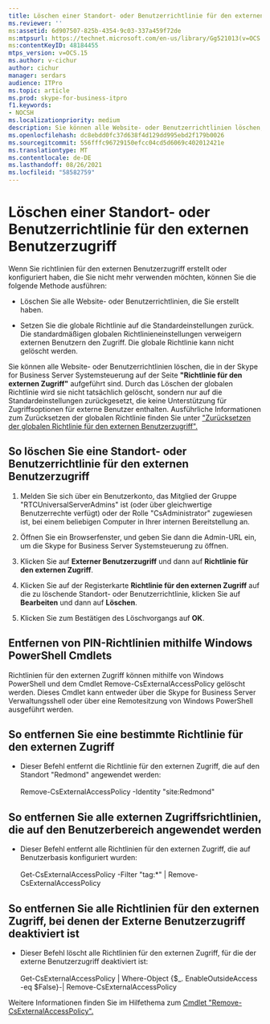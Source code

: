 ```yaml
---
title: Löschen einer Standort- oder Benutzerrichtlinie für den externen Benutzerzugriff
ms.reviewer: ''
ms:assetid: 6d907507-825b-4354-9c03-337a459f72de
ms:mtpsurl: https://technet.microsoft.com/en-us/library/Gg521013(v=OCS.15)
ms:contentKeyID: 48184455
mtps_version: v=OCS.15
ms.author: v-cichur
author: cichur
manager: serdars
audience: ITPro
ms.topic: article
ms.prod: skype-for-business-itpro
f1.keywords:
- NOCSH
ms.localizationpriority: medium
description: Sie können alle Website- oder Benutzerrichtlinien löschen, die in der Systemsteuerung Skype for Business Server auf der Seite "Richtlinie für den externen Zugriff" aufgeführt sind.
ms.openlocfilehash: dc8ebdd0fc37d638f4d129dd995ebd2f179b0026
ms.sourcegitcommit: 556fffc96729150efcc04cd5d6069c402012421e
ms.translationtype: MT
ms.contentlocale: de-DE
ms.lasthandoff: 08/26/2021
ms.locfileid: "58582759"
---
```

# <a name="delete-a-site-or-user-policy-for-external-user-access"></a>Löschen einer Standort- oder Benutzerrichtlinie für den externen Benutzerzugriff

Wenn Sie richtlinien für den externen Benutzerzugriff erstellt oder konfiguriert haben, die Sie nicht mehr verwenden möchten, können Sie die folgende Methode ausführen:

  - Löschen Sie alle Website- oder Benutzerrichtlinien, die Sie erstellt haben.

  - Setzen Sie die globale Richtlinie auf die Standardeinstellungen zurück. Die standardmäßigen globalen Richtlinieneinstellungen verweigern externen Benutzern den Zugriff. Die globale Richtlinie kann nicht gelöscht werden.


Sie können alle Website- oder Benutzerrichtlinien löschen, die in der Skype for Business Server Systemsteuerung auf der Seite **"Richtlinie für den externen Zugriff"** aufgeführt sind. Durch das Löschen der globalen Richtlinie wird sie nicht tatsächlich gelöscht, sondern nur auf die Standardeinstellungen zurückgesetzt, die keine Unterstützung für Zugriffsoptionen für externe Benutzer enthalten. Ausführliche Informationen zum Zurücksetzen der globalen Richtlinie finden Sie unter ["Zurücksetzen der globalen Richtlinie für den externen Benutzerzugriff".](reset-the-global-policy-for-external-user-access.md)


## <a name="to-delete-a-site-or-user-policy-for-external-user-access"></a>So löschen Sie eine Standort- oder Benutzerrichtlinie für den externen Benutzerzugriff

1.  Melden Sie sich über ein Benutzerkonto, das Mitglied der Gruppe "RTCUniversalServerAdmins" ist (oder über gleichwertige Benutzerrechte verfügt) oder der Rolle "CsAdministrator" zugewiesen ist, bei einem beliebigen Computer in Ihrer internen Bereitstellung an.

2.  Öffnen Sie ein Browserfenster, und geben Sie dann die Admin-URL ein, um die Skype for Business Server Systemsteuerung zu öffnen. 

3.  Klicken Sie auf **Externer Benutzerzugriff** und dann auf **Richtlinie für den externen Zugriff**.

4.  Klicken Sie auf der Registerkarte **Richtlinie für den externen Zugriff** auf die zu löschende Standort- oder Benutzerrichtlinie, klicken Sie auf **Bearbeiten** und dann auf **Löschen**.

5.  Klicken Sie zum Bestätigen des Löschvorgangs auf **OK**.


## <a name="removing-pin-policies-by-using-windows-powershell-cmdlets"></a>Entfernen von PIN-Richtlinien mithilfe Windows PowerShell Cmdlets

Richtlinien für den externen Zugriff können mithilfe von Windows PowerShell und dem Cmdlet Remove-CsExternalAccessPolicy gelöscht werden. Dieses Cmdlet kann entweder über die Skype for Business Server Verwaltungsshell oder über eine Remotesitzung von Windows PowerShell ausgeführt werden. 


## <a name="to-remove-a-specific-external-access-policy"></a>So entfernen Sie eine bestimmte Richtlinie für den externen Zugriff

  - Dieser Befehl entfernt die Richtlinie für den externen Zugriff, die auf den Standort "Redmond" angewendet werden:<br/><br/>Remove-CsExternalAccessPolicy -Identity "site:Redmond"


## <a name="to-remove-all-the-external-access-policies-applied-to-the-per-user-scope"></a>So entfernen Sie alle externen Zugriffsrichtlinien, die auf den Benutzerbereich angewendet werden

  - Dieser Befehl entfernt alle Richtlinien für den externen Zugriff, die auf Benutzerbasis konfiguriert wurden:<br/><br/>Get-CsExternalAccessPolicy -Filter "tag:*" | Remove-CsExternalAccessPolicy


## <a name="to-remove-all-the-external-access-policies-where-outside-user-access-is-disabled"></a>So entfernen Sie alle Richtlinien für den externen Zugriff, bei denen der Externe Benutzerzugriff deaktiviert ist

  - Dieser Befehl löscht alle Richtlinien für den externen Zugriff, für die der externe Benutzerzugriff deaktiviert ist:<br/><br/>Get-CsExternalAccessPolicy | Where-Object {$_. EnableOutsideAccess -eq $False}-| Remove-CsExternalAccessPolicy


Weitere Informationen finden Sie im Hilfethema zum [Cmdlet "Remove-CsExternalAccessPolicy".](/powershell/module/skype/Remove-CsExternalAccessPolicy)
